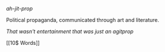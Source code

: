 *ah-jit-prop*

Political propaganda, communicated through art and literature.

*That wasn't entertainment that was just an agitprop*

[[10$ Words]]
